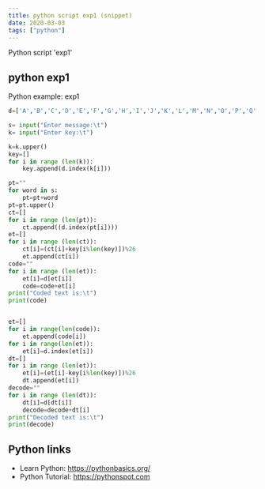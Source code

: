 ```yaml
---
title: python script exp1 (snippet)
date: 2020-03-03
tags: ["python"]
---
```

Python script 'exp1'


## python exp1

Python example: exp1

```python
d=['A','B','C','D','E','F','G','H','I','J','K','L','M','N','O','P','Q','R','S','T','U','V','W','X','Y','Z']

s= input("Enter message:\t")
k= input("Enter key:\t")

k=k.upper()
key=[]
for i in range (len(k)):
    key.append(d.index(k[i]))  

pt=""
for word in s:
	pt=pt+word
pt=pt.upper()
ct=[]
for i in range (len(pt)):
    ct.append((d.index(pt[i])))
et=[]   
for i in range (len(ct)):
    ct[i]=(ct[i]+key[i%len(key)])%26
    et.append(ct[i])
code=""
for i in range (len(et)):
    et[i]=d[et[i]]
    code=code+et[i]
print("Coded text is:\t")
print(code)


et=[]
for i in range(len(code)):
    et.append(code[i])
for i in range(len(et)):
    et[i]=d.index(et[i])                       
dt=[]
for i in range (len(et)):
    et[i]=(et[i]-key[i%len(key)])%26
    dt.append(et[i])
decode=""
for i in range (len(dt)):
    dt[i]=d[dt[i]]
    decode=decode+dt[i]
print("Decoded text is:\t")
print(decode)


```

## Python links

- Learn Python: https://pythonbasics.org/
- Python Tutorial: https://pythonspot.com
